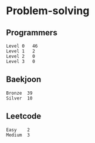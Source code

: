 # Problem-solving 

## Programmers
```
Level 0	  46
Level 1   2
Level 2   0
Level 3   0
```


## Baekjoon
```
Bronze	39
Silver  10
```

## Leetcode
```
Easy    2
Medium  3
```
